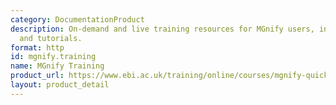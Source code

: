 ```yaml
---
category: DocumentationProduct
description: On-demand and live training resources for MGnify users, including webinars
  and tutorials.
format: http
id: mgnify.training
name: MGnify Training
product_url: https://www.ebi.ac.uk/training/online/courses/mgnify-quick-tour
layout: product_detail
---
```

